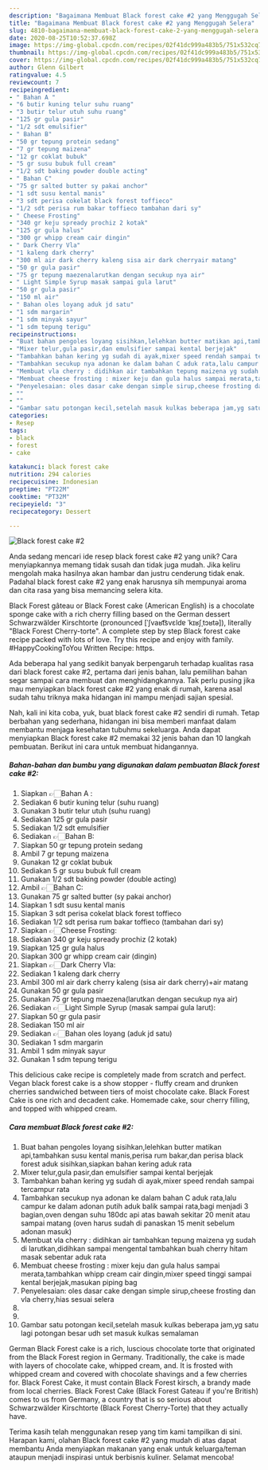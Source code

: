 ```yaml
---
description: "Bagaimana Membuat Black forest cake #2 yang Menggugah Selera"
title: "Bagaimana Membuat Black forest cake #2 yang Menggugah Selera"
slug: 4810-bagaimana-membuat-black-forest-cake-2-yang-menggugah-selera
date: 2020-08-25T10:52:37.698Z
image: https://img-global.cpcdn.com/recipes/02f41dc999a483b5/751x532cq70/black-forest-cake-2-foto-resep-utama.jpg
thumbnail: https://img-global.cpcdn.com/recipes/02f41dc999a483b5/751x532cq70/black-forest-cake-2-foto-resep-utama.jpg
cover: https://img-global.cpcdn.com/recipes/02f41dc999a483b5/751x532cq70/black-forest-cake-2-foto-resep-utama.jpg
author: Glenn Gilbert
ratingvalue: 4.5
reviewcount: 7
recipeingredient:
- " Bahan A "
- "6 butir kuning telur suhu ruang"
- "3 butir telur utuh suhu ruang"
- "125 gr gula pasir"
- "1/2 sdt emulsifier"
- " Bahan B"
- "50 gr tepung protein sedang"
- "7 gr tepung maizena"
- "12 gr coklat bubuk"
- "5 gr susu bubuk full cream"
- "1/2 sdt baking powder double acting"
- " Bahan C"
- "75 gr salted butter sy pakai anchor"
- "1 sdt susu kental manis"
- "3 sdt perisa cokelat black forest toffieco"
- "1/2 sdt perisa rum bakar toffieco tambahan dari sy"
- " Cheese Frosting"
- "340 gr keju spready prochiz 2 kotak"
- "125 gr gula halus"
- "300 gr whipp cream cair dingin"
- " Dark Cherry Vla"
- "1 kaleng dark cherry"
- "300 ml air dark cherry kaleng sisa air dark cherryair matang"
- "50 gr gula pasir"
- "75 gr tepung maezenalarutkan dengan secukup nya air"
- " Light Simple Syrup masak sampai gula larut"
- "50 gr gula pasir"
- "150 ml air"
- " Bahan oles loyang aduk jd satu"
- "1 sdm margarin"
- "1 sdm minyak sayur"
- "1 sdm tepung terigu"
recipeinstructions:
- "Buat bahan pengoles loyang sisihkan,lelehkan butter matikan api,tambahkan susu kental manis,perisa rum bakar,dan perisa black forest aduk sisihkan,siapkan bahan kering aduk rata"
- "Mixer telur,gula pasir,dan emulsifier sampai kental berjejak"
- "Tambahkan bahan kering yg sudah di ayak,mixer speed rendah sampai tercampur rata"
- "Tambahkan secukup nya adonan ke dalam bahan C aduk rata,lalu campur ke dalam adonan putih aduk balik sampai rata,bagi menjadi 3 bagian,oven dengan suhu 180dc api atas bawah sekitar 20 menit atau sampai matang (oven harus sudah di panaskan 15 menit sebelum adonan masuk)"
- "Membuat vla cherry : didihkan air tambahkan tepung maizena yg sudah di larutkan,didihkan sampai mengental tambahkan buah cherry hitam masak sebentar aduk rata"
- "Membuat cheese frosting : mixer keju dan gula halus sampai merata,tambahkan whipp cream cair dingin,mixer speed tinggi sampai kental berjejak,masukan piping bag"
- "Penyelesaian: oles dasar cake dengan simple sirup,cheese frosting dan vla cherry,hias sesuai selera"
- ""
- ""
- "Gambar satu potongan kecil,setelah masuk kulkas beberapa jam,yg satu lagi potongan besar udh set masuk kulkas semalaman"
categories:
- Resep
tags:
- black
- forest
- cake

katakunci: black forest cake 
nutrition: 294 calories
recipecuisine: Indonesian
preptime: "PT22M"
cooktime: "PT32M"
recipeyield: "3"
recipecategory: Dessert

---
```



![Black forest cake #2](https://img-global.cpcdn.com/recipes/02f41dc999a483b5/751x532cq70/black-forest-cake-2-foto-resep-utama.jpg)

Anda sedang mencari ide resep black forest cake #2 yang unik? Cara menyiapkannya memang tidak susah dan tidak juga mudah. Jika keliru mengolah maka hasilnya akan hambar dan justru cenderung tidak enak. Padahal black forest cake #2 yang enak harusnya sih mempunyai aroma dan cita rasa yang bisa memancing selera kita.

Black Forest gâteau or Black Forest cake (American English) is a chocolate sponge cake with a rich cherry filling based on the German dessert Schwarzwälder Kirschtorte (pronounced [ˈʃvaʁt͡svɛldɐ ˈkɪʁʃˌtɔʁtə]), literally &#34;Black Forest Cherry-torte&#34;. A complete step by step Black forest cake recipe packed with lots of love. Try this recipe and enjoy with family. #HappyCookingToYou Written Recipe: https.

Ada beberapa hal yang sedikit banyak berpengaruh terhadap kualitas rasa dari black forest cake #2, pertama dari jenis bahan, lalu pemilihan bahan segar sampai cara membuat dan menghidangkannya. Tak perlu pusing jika mau menyiapkan black forest cake #2 yang enak di rumah, karena asal sudah tahu triknya maka hidangan ini mampu menjadi sajian spesial.


Nah, kali ini kita coba, yuk, buat black forest cake #2 sendiri di rumah. Tetap berbahan yang sederhana, hidangan ini bisa memberi manfaat dalam membantu menjaga kesehatan tubuhmu sekeluarga. Anda dapat menyiapkan Black forest cake #2 memakai 32 jenis bahan dan 10 langkah pembuatan. Berikut ini cara untuk membuat hidangannya.

<!--inarticleads1-->

##### Bahan-bahan dan bumbu yang digunakan dalam pembuatan Black forest cake #2:

1. Siapkan  👉🏻Bahan A :
1. Sediakan 6 butir kuning telur (suhu ruang)
1. Gunakan 3 butir telur utuh (suhu ruang)
1. Sediakan 125 gr gula pasir
1. Sediakan 1/2 sdt emulsifier
1. Sediakan  👉🏻Bahan B:
1. Siapkan 50 gr tepung protein sedang
1. Ambil 7 gr tepung maizena
1. Gunakan 12 gr coklat bubuk
1. Sediakan 5 gr susu bubuk full cream
1. Gunakan 1/2 sdt baking powder (double acting)
1. Ambil  👉🏻Bahan C:
1. Gunakan 75 gr salted butter (sy pakai anchor)
1. Siapkan 1 sdt susu kental manis
1. Siapkan 3 sdt perisa cokelat black forest toffieco
1. Sediakan 1/2 sdt perisa rum bakar toffieco (tambahan dari sy)
1. Siapkan  👉🏻Cheese Frosting:
1. Sediakan 340 gr keju spready prochiz (2 kotak)
1. Siapkan 125 gr gula halus
1. Siapkan 300 gr whipp cream cair (dingin)
1. Siapkan  👉🏻Dark Cherry Vla:
1. Sediakan 1 kaleng dark cherry
1. Ambil 300 ml air dark cherry kaleng (sisa air dark cherry)+air matang
1. Gunakan 50 gr gula pasir
1. Gunakan 75 gr tepung maezena(larutkan dengan secukup nya air)
1. Sediakan  👉🏻Light Simple Syrup (masak sampai gula larut):
1. Siapkan 50 gr gula pasir
1. Sediakan 150 ml air
1. Sediakan  👉🏻Bahan oles loyang (aduk jd satu)
1. Sediakan 1 sdm margarin
1. Ambil 1 sdm minyak sayur
1. Gunakan 1 sdm tepung terigu


This delicious cake recipe is completely made from scratch and perfect. Vegan black forest cake is a show stopper - fluffy cream and drunken cherries sandwiched between tiers of moist chocolate cake. Black Forest Cake is one rich and decadent cake. Homemade cake, sour cherry filling, and topped with whipped cream. 

<!--inarticleads2-->

##### Cara membuat Black forest cake #2:

1. Buat bahan pengoles loyang sisihkan,lelehkan butter matikan api,tambahkan susu kental manis,perisa rum bakar,dan perisa black forest aduk sisihkan,siapkan bahan kering aduk rata
1. Mixer telur,gula pasir,dan emulsifier sampai kental berjejak
1. Tambahkan bahan kering yg sudah di ayak,mixer speed rendah sampai tercampur rata
1. Tambahkan secukup nya adonan ke dalam bahan C aduk rata,lalu campur ke dalam adonan putih aduk balik sampai rata,bagi menjadi 3 bagian,oven dengan suhu 180dc api atas bawah sekitar 20 menit atau sampai matang (oven harus sudah di panaskan 15 menit sebelum adonan masuk)
1. Membuat vla cherry : didihkan air tambahkan tepung maizena yg sudah di larutkan,didihkan sampai mengental tambahkan buah cherry hitam masak sebentar aduk rata
1. Membuat cheese frosting : mixer keju dan gula halus sampai merata,tambahkan whipp cream cair dingin,mixer speed tinggi sampai kental berjejak,masukan piping bag
1. Penyelesaian: oles dasar cake dengan simple sirup,cheese frosting dan vla cherry,hias sesuai selera
1. 
1. 
1. Gambar satu potongan kecil,setelah masuk kulkas beberapa jam,yg satu lagi potongan besar udh set masuk kulkas semalaman


German Black Forest cake is a rich, luscious chocolate torte that originated from the Black Forest region in Germany. Traditionally, the cake is made with layers of chocolate cake, whipped cream, and. It is frosted with whipped cream and covered with chocolate shavings and a few cherries for. Black Forest Cake, it must contain Black Forest kirsch, a brandy made from local cherries. Black Forest Cake (Black Forest Gateau if you&#39;re British) comes to us from Germany, a country that is so serious about Schwarzwälder Kirschtorte (Black Forest Cherry-Torte) that they actually have. 

Terima kasih telah menggunakan resep yang tim kami tampilkan di sini. Harapan kami, olahan Black forest cake #2 yang mudah di atas dapat membantu Anda menyiapkan makanan yang enak untuk keluarga/teman ataupun menjadi inspirasi untuk berbisnis kuliner. Selamat mencoba!
